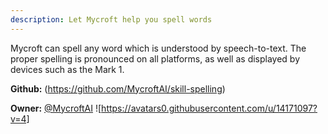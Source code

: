 ```yaml
---
description: Let Mycroft help you spell words
---
```

Mycroft can spell any word which is understood by speech-to-text.  The proper spelling is pronounced on all platforms, as well as displayed by devices such as the Mark 1.

**Github:** (https://github.com/MycroftAI/skill-spelling)

**Owner:** [@MycroftAI](https://github.com/MycroftAI) ![https://avatars0.githubusercontent.com/u/14171097?v=4]

